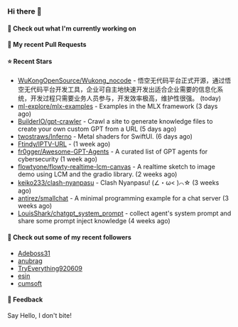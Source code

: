### Hi there 👋

#### 👷 Check out what I'm currently working on

#### 🔨 My recent Pull Requests


#### ⭐ Recent Stars

- [WuKongOpenSource/Wukong_nocode](https://github.com/WuKongOpenSource/Wukong_nocode) - 悟空无代码平台正式开源，通过悟空无代码平台开发工具，企业可自主地快速开发出适合企业需要的信息化系统，开发过程只需要业务人员参与，开发效率极高，维护性很强。 (today)
- [ml-explore/mlx-examples](https://github.com/ml-explore/mlx-examples) - Examples in the MLX framework (3 days ago)
- [BuilderIO/gpt-crawler](https://github.com/BuilderIO/gpt-crawler) - Crawl a site to generate knowledge files to create your own custom GPT from a URL (5 days ago)
- [twostraws/Inferno](https://github.com/twostraws/Inferno) - Metal shaders for SwiftUI. (6 days ago)
- [Ftindy/IPTV-URL](https://github.com/Ftindy/IPTV-URL) -  (1 week ago)
- [fr0gger/Awesome-GPT-Agents](https://github.com/fr0gger/Awesome-GPT-Agents) - A curated list of GPT agents for cybersecurity (1 week ago)
- [flowtyone/flowty-realtime-lcm-canvas](https://github.com/flowtyone/flowty-realtime-lcm-canvas) - A realtime sketch to image demo using LCM and the gradio library.  (2 weeks ago)
- [keiko233/clash-nyanpasu](https://github.com/keiko233/clash-nyanpasu) - Clash Nyanpasu! (∠・ω&lt; )⌒☆​ (3 weeks ago)
- [antirez/smallchat](https://github.com/antirez/smallchat) - A minimal programming example for a chat server (3 weeks ago)
- [LouisShark/chatgpt_system_prompt](https://github.com/LouisShark/chatgpt_system_prompt) - collect agent&#39;s system prompt and share some prompt inject knowledge (4 weeks ago)

#### 👯 Check out some of my recent followers

- [Adeboss31](https://github.com/Adeboss31)
- [anubrag](https://github.com/anubrag)
- [TryEverything920609](https://github.com/TryEverything920609)
- [esin](https://github.com/esin)
- [cumsoft](https://github.com/cumsoft)

#### 💬 Feedback

Say Hello, I don't bite!